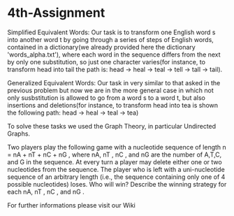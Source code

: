 # 4th-Assignment

Simplified Equivalent Words: 
Our task is to transform one English word s into another word t by going
through a series of steps of English words, contained in a dictionary(we already provided here the dictionary 'words_alpha.txt'), where each word in the sequence differs from the next by only one substitution, so just one character varies(for instance, to transform head into tail the path is: head → heal → teal → tell → tall → tail).

Generalized Equivalent Words:
Our task in very similar to that asked in the previous problem but now we are in the more general case in which not only susbstitution is allowed to go from a word s to a word t, but also insertions and deletions(for instance, to transform head into tea is shown the following path: head → heal → teal → tea)

To solve these tasks we used the Graph Theory, in particular Undirected Graphs.

Two players play the following game with a nucleotide sequence of
length n = nA + nT + nC + nG , where nA, nT , nC , and nG are the
number of A,T,C, and G in the sequence. At every turn a player
may delete either one or two nucleotides from the sequence. The
player who is left with a uni-nucleotide sequence of an arbitrary
length (i.e., the sequence containing only one of 4 possible
nucleotides) loses. Who will win? Describe the winning strategy
for each nA, nT , nC , and nG .

For further informations please visit our Wiki
